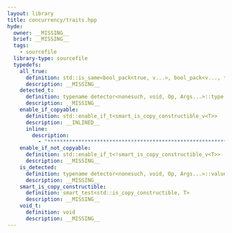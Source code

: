 ```yaml
---
layout: library
title: concurrency/traits.hpp
hyde:
  owner: __MISSING__
  brief: __MISSING__
  tags:
    - sourcefile
  library-type: sourcefile
  typedefs:
    all_true:
      definition: std::is_same<bool_pack<true, v...>, bool_pack<v..., true>>
      description: __MISSING__
    detected_t:
      definition: typename detector<nonesuch, void, Op, Args...>::type
      description: __MISSING__
    enable_if_copyable:
      definition: std::enable_if_t<smart_is_copy_constructible_v<T>>
      description: __INLINED__
      inline:
        description:
          - "***********************************************************************************************"
    enable_if_not_copyable:
      definition: std::enable_if_t<!smart_is_copy_constructible_v<T>>
      description: __MISSING__
    is_detected:
      definition: typename detector<nonesuch, void, Op, Args...>::value_t
      description: __MISSING__
    smart_is_copy_constructible:
      definition: smart_test<std::is_copy_constructible, T>
      description: __MISSING__
    void_t:
      definition: void
      description: __MISSING__
---
```

